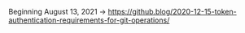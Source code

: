 Beginning August 13, 2021 -> https://github.blog/2020-12-15-token-authentication-requirements-for-git-operations/
